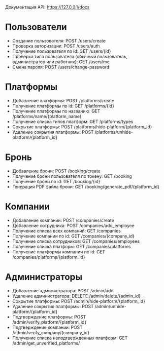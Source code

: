 Документация API: https://127.0.0.1/docs

# Пользователи
- Создание пользователя: POST /users/create
- Проверка авторизации: POST /users/auth
- Получение пользователя по id: GET /users/{id}
- Проверка типа пользователя (обычный пользователь, администратор или работник): GET /users/me
- Смена пароля: POST /users/change-password
# Платформы
- Добавление платформы: POST /platforms/create
- Получение платформы по id: GET /platforms/{id}
- Получение платформы по названию: GET /platforms/name/{platform_name}
- Получение списка типов платформ: GET /platforms/types
- Сокрытие платформы: POST /platforms/hide-platform/{platform_id}
- Удаление сокрытия платформы: POST /platforms/unhide-platform/{platform_id}
# Бронь
- Добавление брони: POST /booking/create
- Получение брони пользователя по токену: GET /booking
- Получение брони по id: GET /booking/{id}
- Генерация PDF файла брони: GET /booking/generate_pdf/{platform_id}
# Компании
- Добавление компании: POST /companies/create
- Добавление сотрудника: POST /companies/add_employee
- Получение списка всех компаний: GET /companies
- Получение компании по id: GET /companies/{company_id}
- Получение списка сотрудников: GET /companies/employees
- Получение списка платформ: GET /companies/platforms
- Получение платформы компании по id: GET /companies/platforms/{platform_id}
# Администраторы
- Добавление администратора: POST /admin/add
- Удаление администратора: DELETE /admin/delete/{admin_id}
- Сокрытие платформы: POST /admin/hide-platform/{platform_id}
- Удаление сокрытия платформы: POST /admin/unhide-platform/{platform_id}
- Подтверждение платформы: POST /admin/verify_platform/{platform_id}
- Подтверждение компании: POST /admin/verify_company/{company_id}
- Получение списка неподтвержденных платформ: GET /admin/get_unverified_platforms/